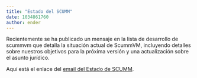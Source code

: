 ```yaml
---
title: "Estado del SCUMM"
date: 1034861760
author: ender
---
```


Recientemente se ha publicado un mensaje en la lista de desarrollo de scummvm que detalla la situación actual de ScummVM, incluyendo detalles sobre nuestros objetivos para la próxima versión y una actualización sobre el asunto jurídico.  
  
Aquí está el enlace del [email del Estado de SCUMM](http://www.scummvm.org/status.php).
